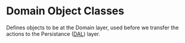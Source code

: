 # Domain Object Classes

Defines objects to be at the Domain layer, used before we transfer the actions
to the Persistance ([DAL](ShoppySolution\DAL)) layer.
